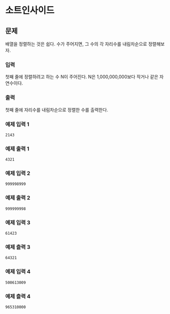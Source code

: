 # 소트인사이드

## 문제
배열을 정렬하는 것은 쉽다. 수가 주어지면, 그 수의 각 자리수를 내림차순으로 정렬해보자.

### 입력
첫째 줄에 정렬하려고 하는 수 N이 주어진다. N은 1,000,000,000보다 작거나 같은 자연수이다.

### 출력
첫째 줄에 자리수를 내림차순으로 정렬한 수를 출력한다.

### 예제 입력 1
```
2143
```

### 예제 출력 1
```
4321
```

### 예제 입력 2
```
999998999
```

### 예제 출력 2
```
999999998
```

### 예제 입력 3
```
61423
```

### 예제 츨력 3
```
64321
```

### 예제 입력 4
```
500613009
```

### 예제 츨력 4
```
965310000
```
